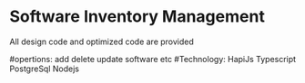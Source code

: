 # Software Inventory Management

All design code and optimized code are provided

#opertions: add delete update software etc
#Technology: HapiJs Typescript PostgreSql Nodejs
